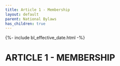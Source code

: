 ```yaml
---
title: Article 1 - Membership
layout: default
parent: National Bylaws
has_children: true
---
```


<style type="text/css">
    ol { list-style-type: lower-alpha; }
    ol ol { list-style-type: lower-roman; } 
</style>

{%- include bl_effective_date.html -%}

# ARTICLE 1 - MEMBERSHIP

